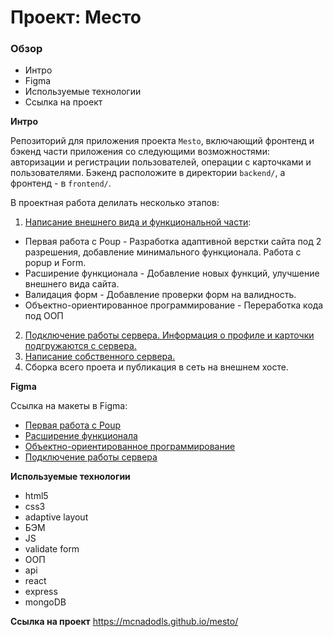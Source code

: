 # Проект: Место

### Обзор
* Интро
* Figma
* Используемые технологии
* Ссылка на проект

**Интро**

Репозиторий для приложения проекта `Mesto`, включающий фронтенд и бэкенд части приложения со следующими возможностями: авторизации и регистрации пользователей, операции с карточками и пользователями. Бэкенд расположите в директории `backend/`, а фронтенд - в `frontend/`.

В проектная работа делилать несколько этапов:
1. [Написание внешнего вида и функциональной части](https://github.com/McNadodls/mesto-react):
  * Первая работа с Poup - Разработка адаптивной верстки сайта под 2 разрешения, добавление минимального функционала. Работа с popup и Form.
  * Расширение функционала  - Добавление новых функций, улучшение внешнего вида сайта.
  * Валидация форм - Добавление проверки форм на валидность.
  * Объектно-ориентированное программирование - Переработка кода под ООП
2. [Подключение работы сервера. Информация о профиле и карточки подгружаются с сервера.](https://github.com/McNadodls/react-mesto-auth)
2. [Написание собственного сервера.](https://github.com/McNadodls/express-mesto-gha)
3. Сборка всего проета и публикация в сеть на внешнем хосте.

**Figma**

Ссылка на макеты в Figma:
* [Первая работа с Poup](https://www.figma.com/file/2cn9N9jSkmxD84oJik7xL7/JavaScript.-Sprint-4?node-id=0%3A1)
* [Расширение функционала](https://www.figma.com/file/bjyvbKKJN2naO0ucURl2Z0/JavaScript.-Sprint-5?node-id=0%3A1)
* [Объектно-ориентированное программирование](https://www.figma.com/file/kRVLKwYG3d1HGLvh7JFWRT/JavaScript.-Sprint-6?node-id=0%3A1)
* [Подключение работы сервера](https://www.figma.com/file/PSdQFRHoxXJFs2FH8IXViF/JavaScript.-Sprint-9)

**Используемые технологии**

* html5 
* css3  
* adaptive layout
* БЭМ
* JS
* validate form
* ООП
* api
* react
* express
* mongoDB

**Ссылка на проект**
https://mcnadodls.github.io/mesto/
